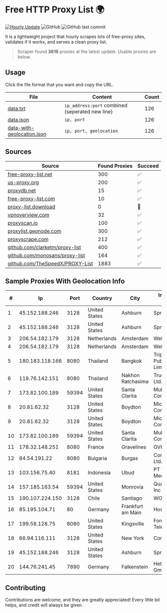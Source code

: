 
# Free HTTP Proxy List 🌍

[![Hourly Update](https://github.com/mertguvencli/http-proxy-list/actions/workflows/main.yml/badge.svg?branch=main)](https://github.com/mertguvencli/http-proxy-list/actions/workflows/main.yml)
![GitHub](https://img.shields.io/github/license/mertguvencli/http-proxy-list)
![GitHub last commit](https://img.shields.io/github/last-commit/mertguvencli/http-proxy-list)

It is a lightweight project that hourly scrapes lots of free-proxy sites, validates if it works, and serves a clean proxy list.


> Scraper found **3616** proxies at the latest update. Usable proxies are below.

## Usage

Click the file format that you want and copy the URL.


|File|Content|Count|
|----|-------|-----|
|[data.txt](https://raw.githubusercontent.com/mertguvencli/http-proxy-list/main/proxy-list/data.txt)|`ip_address:port` combined (seperated new line)|126|
|[data.json](https://raw.githubusercontent.com/mertguvencli/http-proxy-list/main/proxy-list/data.json)|`ip, port`|126|
|[data-with-geolocation.json](https://raw.githubusercontent.com/mertguvencli/http-proxy-list/main/proxy-list/data-with-geolocation.json)|`ip, port, geolocation`|126|

## Sources

|Source|Found Proxies|Succeed|
|------|-------------|-------|
|[free-proxy-list.net](https://free-proxy-list.net)|300|✅|
|[us-proxy.org](https://www.us-proxy.org)|200|✅|
|[proxydb.net](http://proxydb.net)|15|✅|
|[free-proxy-list.com](https://free-proxy-list.com/?page=&port=&type%5B%5D=http&type%5B%5D=https&up_time=0&search=Search)|10|✅|
|[proxy-list.download](https://www.proxy-list.download/HTTP)|0|🚫|
|[vpnoverview.com](https://vpnoverview.com/privacy/anonymous-browsing/free-proxy-servers)|32|✅|
|[proxyscan.io](https://www.proxyscan.io)|100|✅|
|[proxylist.geonode.com](https://proxylist.geonode.com/api/proxy-list?limit=300&page=1&sort_by=lastChecked&sort_type=desc&protocols=http,https)|300|✅|
|[proxyscrape.com](https://api.proxyscrape.com/v2/?request=displayproxies&protocol=http&timeout=10000&country=all&ssl=all&anonymity=all)|212|✅|
|[github.com/clarketm/proxy-list](https://raw.githubusercontent.com/clarketm/proxy-list/master/proxy-list-raw.txt)|400|✅|
|[github.com/monosans/proxy-list](https://raw.githubusercontent.com/monosans/proxy-list/main/proxies/http.txt)|164|✅|
|[github.com/TheSpeedX/PROXY-List](https://raw.githubusercontent.com/TheSpeedX/PROXY-List/master/http.txt)|1883|✅|


## Sample Proxies With Geolocation Info

|#|Ip|Port|Country|City|Internet Service Provider|
|-|--|----|-------|----|-------------------------|
|1|45.152.188.246|3128|United States|Ashburn|Sprint|
|2|45.152.188.246|3128|United States|Ashburn|Sprint|
|3|206.54.182.179|3128|Netherlands|Amsterdam|Webzilla B.V.|
|4|206.54.182.179|3128|Netherlands|Amsterdam|Webzilla B.V.|
|5|180.183.118.166|8080|Thailand|Bangkok|Triple T Broadband Public Company Limited|
|6|119.76.142.151|8080|Thailand|Nakhon Ratchasima|True Internet Co., Ltd.|
|7|173.82.100.189|59394|United States|Santa Clarita|Multacom Corporation|
|8|20.81.62.32|3128|United States|Boydton|Microsoft Corporation|
|9|20.81.62.32|3128|United States|Boydton|Microsoft Corporation|
|10|173.82.100.189|59394|United States|Santa Clarita|Multacom Corporation|
|11|178.32.148.251|8080|France|Gravelines|OVH SAS|
|12|84.54.191.22|8080|Bulgaria|Burgas|ComNet Bulgaria Ltd.|
|13|103.156.75.40|8181|Indonesia|Ubud|PT Trika Global Media|
|14|157.185.163.54|59394|United States|Monrovia|Quantil Networks Inc|
|15|190.107.224.150|3128|Chile|Santiago|WOM S.A.|
|16|85.195.104.71|80|Germany|Frankfurt am Main|Host Europe GmbH|
|17|199.58.128.75|8080|United States|Kingsville|Foremost Telecommunications|
|18|66.94.116.111|3128|United States|New York|Contabo Inc.|
|19|45.152.188.246|3128|United States|Ashburn|Sprint|
|20|144.76.241.45|7890|Germany|Falkenstein|Hetzner Online GmbH|



## Contributing

Contributions are welcome, and they are greatly appreciated! Every
little bit helps, and credit will always be given.

